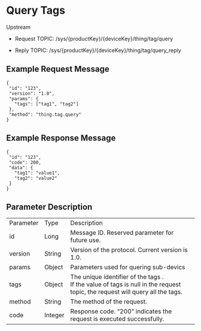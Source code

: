 # Query Tags

Upstream
- Request TOPIC: /sys/{productKey}/{deviceKey}/thing/tag/query

- Reply TOPIC: /sys/{productKey}/{deviceKey}/thing/tag/query_reply

## Example Request Message

```
{
 "id": "123",
 "version": "1.0",
 "params": {
   "tags": ["tag1", "tag2"]
 },
 "method": "thing.tag.query"
}

```

## Example Response Message

```
{
 "id": "123",
 "code": 200,
 "data": {
   "tag1": "value1",
   "tag2": "value2"
 }
}

```

## Parameter Description

<body>
<table>
  <tr>
    <td>Parameter </td>
    <td>Type </td>
    <td>Description </td>
  </tr>
  <tr>
    <td>id</td>
    <td>Long</td>
    <td>Message ID. Reserved parameter for future use.</td>
  </tr>
  <tr>
    <td>version</td>
    <td>String</td>
    <td>Version of the protocol. Current version is   1.0.</td>
  </tr>
  <tr>
    <td>params</td>
    <td>Object</td>
    <td>Parameters used for quering sub-devics </td>
  </tr>
  <tr>
    <td>tags</td>
    <td>Object</td>
    <td>The unique identifier of the tags .<br>
      If the value of tags is null in the request topic, the request will query all the tags.</td>
  </tr>
  <tr>
    <td>method</td>
    <td>String</td>
    <td>The method of the request.</td>
  </tr>
  <tr>
    <td>code</td>
    <td>Integer</td>
    <td>Response   code. &ldquo;200&rdquo; indicates the request is executed successfully.</td>
  </tr>
</table>
